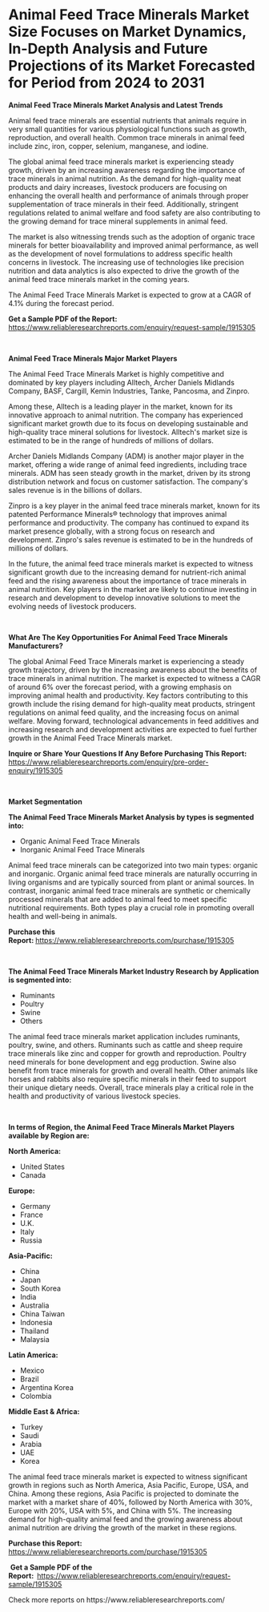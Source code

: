 <p><h1>Animal Feed Trace Minerals Market Size Focuses on Market Dynamics, In-Depth Analysis and Future Projections of its Market Forecasted for Period from 2024 to 2031</h1></p><p><strong>Animal Feed Trace Minerals Market Analysis and Latest Trends</strong></p>
<p><p>Animal feed trace minerals are essential nutrients that animals require in very small quantities for various physiological functions such as growth, reproduction, and overall health. Common trace minerals in animal feed include zinc, iron, copper, selenium, manganese, and iodine.</p><p>The global animal feed trace minerals market is experiencing steady growth, driven by an increasing awareness regarding the importance of trace minerals in animal nutrition. As the demand for high-quality meat products and dairy increases, livestock producers are focusing on enhancing the overall health and performance of animals through proper supplementation of trace minerals in their feed. Additionally, stringent regulations related to animal welfare and food safety are also contributing to the growing demand for trace mineral supplements in animal feed.</p><p>The market is also witnessing trends such as the adoption of organic trace minerals for better bioavailability and improved animal performance, as well as the development of novel formulations to address specific health concerns in livestock. The increasing use of technologies like precision nutrition and data analytics is also expected to drive the growth of the animal feed trace minerals market in the coming years.</p><p>The Animal Feed Trace Minerals Market is expected to grow at a CAGR of 4.1% during the forecast period.</p></p>
<p><strong>Get a Sample PDF of the Report:&nbsp;</strong> <a href="https://www.reliableresearchreports.com/enquiry/request-sample/1915305">https://www.reliableresearchreports.com/enquiry/request-sample/1915305</a></p>
<p>&nbsp;</p>
<p><strong>Animal Feed Trace Minerals Major Market Players</strong></p>
<p><p>The Animal Feed Trace Minerals Market is highly competitive and dominated by key players including Alltech, Archer Daniels Midlands Company, BASF, Cargill, Kemin Industries, Tanke, Pancosma, and Zinpro.</p><p>Among these, Alltech is a leading player in the market, known for its innovative approach to animal nutrition. The company has experienced significant market growth due to its focus on developing sustainable and high-quality trace mineral solutions for livestock. Alltech's market size is estimated to be in the range of hundreds of millions of dollars.</p><p>Archer Daniels Midlands Company (ADM) is another major player in the market, offering a wide range of animal feed ingredients, including trace minerals. ADM has seen steady growth in the market, driven by its strong distribution network and focus on customer satisfaction. The company's sales revenue is in the billions of dollars.</p><p>Zinpro is a key player in the animal feed trace minerals market, known for its patented Performance Minerals® technology that improves animal performance and productivity. The company has continued to expand its market presence globally, with a strong focus on research and development. Zinpro's sales revenue is estimated to be in the hundreds of millions of dollars.</p><p>In the future, the animal feed trace minerals market is expected to witness significant growth due to the increasing demand for nutrient-rich animal feed and the rising awareness about the importance of trace minerals in animal nutrition. Key players in the market are likely to continue investing in research and development to develop innovative solutions to meet the evolving needs of livestock producers.</p></p>
<p>&nbsp;</p>
<p><strong>What Are The Key Opportunities For Animal Feed Trace Minerals Manufacturers?</strong></p>
<p><p>The global Animal Feed Trace Minerals market is experiencing a steady growth trajectory, driven by the increasing awareness about the benefits of trace minerals in animal nutrition. The market is expected to witness a CAGR of around 6% over the forecast period, with a growing emphasis on improving animal health and productivity. Key factors contributing to this growth include the rising demand for high-quality meat products, stringent regulations on animal feed quality, and the increasing focus on animal welfare. Moving forward, technological advancements in feed additives and increasing research and development activities are expected to fuel further growth in the Animal Feed Trace Minerals market.</p></p>
<p><strong>Inquire or Share Your Questions If Any Before Purchasing This Report:</strong> <a href="https://www.reliableresearchreports.com/enquiry/pre-order-enquiry/1915305">https://www.reliableresearchreports.com/enquiry/pre-order-enquiry/1915305</a></p>
<p>&nbsp;</p>
<p><strong>Market Segmentation</strong></p>
<p><strong>The Animal Feed Trace Minerals Market Analysis by types is segmented into:</strong></p>
<p><ul><li>Organic Animal Feed Trace Minerals</li><li>Inorganic Animal Feed Trace Minerals</li></ul></p>
<p><p>Animal feed trace minerals can be categorized into two main types: organic and inorganic. Organic animal feed trace minerals are naturally occurring in living organisms and are typically sourced from plant or animal sources. In contrast, inorganic animal feed trace minerals are synthetic or chemically processed minerals that are added to animal feed to meet specific nutritional requirements. Both types play a crucial role in promoting overall health and well-being in animals.</p></p>
<p><strong>Purchase this Report:&nbsp;</strong><a href="https://www.reliableresearchreports.com/purchase/1915305">https://www.reliableresearchreports.com/purchase/1915305</a></p>
<p>&nbsp;</p>
<p><strong>The Animal Feed Trace Minerals Market Industry Research by Application is segmented into:</strong></p>
<p><ul><li>Ruminants</li><li>Poultry</li><li>Swine</li><li>Others</li></ul></p>
<p><p>The animal feed trace minerals market application includes ruminants, poultry, swine, and others. Ruminants such as cattle and sheep require trace minerals like zinc and copper for growth and reproduction. Poultry need minerals for bone development and egg production. Swine also benefit from trace minerals for growth and overall health. Other animals like horses and rabbits also require specific minerals in their feed to support their unique dietary needs. Overall, trace minerals play a critical role in the health and productivity of various livestock species.</p></p>
<p>&nbsp;</p>
<p><strong>In terms of Region, the Animal Feed Trace Minerals Market Players available by Region are:</strong></p>
<p>
    <p> <strong> North America: </strong>
        <ul>
            <li>United States</li>
            <li>Canada</li>
        </ul>
        </p> 
    <p> <strong> Europe: </strong>
        <ul>
            <li>Germany</li>
            <li>France</li>
            <li>U.K.</li>
            <li>Italy</li>
            <li>Russia</li>
        </ul>
        </p> 
    <p> <strong> Asia-Pacific: </strong>
        <ul>
            <li>China</li>
            <li>Japan</li>
            <li>South Korea</li>
            <li>India</li>
            <li>Australia</li>
            <li>China Taiwan</li>
            <li>Indonesia</li>
            <li>Thailand</li>
            <li>Malaysia</li>
        </ul>
        </p> 
    <p> <strong> Latin America: </strong>
        <ul>
            <li>Mexico</li>
            <li>Brazil</li>
            <li>Argentina Korea</li>
            <li>Colombia</li>
        </ul>
        </p> 
    <p> <strong> Middle East & Africa: </strong>
        <ul>
            <li>Turkey</li>
            <li>Saudi</li>
            <li>Arabia</li>
            <li>UAE</li>
            <li>Korea</li>
        </ul>
    </p>
    </p>
<p><p>The animal feed trace minerals market is expected to witness significant growth in regions such as North America, Asia Pacific, Europe, USA, and China. Among these regions, Asia Pacific is projected to dominate the market with a market share of 40%, followed by North America with 30%, Europe with 20%, USA with 5%, and China with 5%. The increasing demand for high-quality animal feed and the growing awareness about animal nutrition are driving the growth of the market in these regions.</p></p>
<p><strong>Purchase this Report: </strong><a href="https://www.reliableresearchreports.com/purchase/1915305">https://www.reliableresearchreports.com/purchase/1915305</a></p>
<p>&nbsp;<strong>Get a Sample PDF of the Report:&nbsp;&nbsp;</strong><a href="https://www.reliableresearchreports.com/enquiry/request-sample/1915305">https://www.reliableresearchreports.com/enquiry/request-sample/1915305</a></p>
<p><strong></strong></p>
<p>Check more reports on https://www.reliableresearchreports.com/</p>